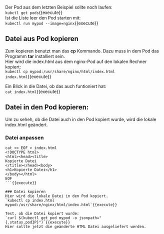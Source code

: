 Der Pod aus dem letzten Beispiel sollte noch laufen:  
`kubctl get pods`{{execute}}   
Ist die Liste leer den Pod starten mit:         
`kubectl run mypod --image=nginx`{{execute}}   

## Datei aus Pod kopieren
Zum kopieren benutzt man das **cp** Kommando. Dazu muss in dem Pod das Programm **tar** installiert sein.   
Hier wird die index.html aus dem nginx-Pod auf den lokalen Rechner kopiert:  
`kubectl cp mypod:/usr/share/nginx/html/index.html index.html`{{execute}}    

Ein Blick in die Datei, ob das auch funtioniert hat:   
`cat index.html`{{execute}}    

## Datei in den Pod kopieren:
Um zu seheh, ob die Datei auch in den Pod kopiert wurde, wird die lokale index.html geändert.   
### Datei anpassen
```
cat << EOF > index.html
<!DOCTYPE html>
<html><head><title>
Kopierte Datei
</title></head><body>
<h1>Kopierte Datei</h1>
</body></html>
EOF
```{{execute}}   

### Datei kopieren
Hier wird die lokale Datei in den Pod kopiert.   
`kubectl cp index.html mypod:/usr/share/nginx/html/index.html`{{execute}}   

Test, ob die Datei kopiert wurde:   
`curl $(kubectl get pod mypod -o jsonpath="{.status.podIP}")`{{execute}}    
Hier sollte jetzt die geänderte HTML Datei ausgeliefert werden.


